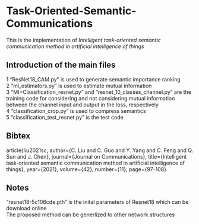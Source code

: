 # Task-Oriented-Semantic-Communications

This is the implementation of *Intelligent task-oriented semantic communication method in artificial intelligence of things*<br />

## Introduction of the main files
1 “ResNet18_CAM.py” is used to generate semantic importance ranking<br />
2 “mi_estimators.py” is used to estimate mutual information<br />
3 “MI+Classification_resnet.py” and “resnet_10_classes_channel.py” are the training code for considering and not considering mutual information between the channel input and output in the loss, respectively<br />
4 “classification_crop.py” is used to compress semantics<br />
5 “classification_test_resnet.py” is the test code<br />


## Bibtex
article{liu2021sc,
  author={C. Liu and C. Guo and Y. Yang and C. Feng and Q. Sun and J. Chen},
  journal={Journal on Communications}, 
  title={Intelligent task-oriented semantic communication method in artificial intelligence of things}, 
  year={2021},
  volume={42},
  number={11},
  page={97-108}
  
## Notes
“resnet18-5c106cde.pth” is the inital parameters of Resnet18 which can be download online<br />
The proposed method can be generlized to other network structures
